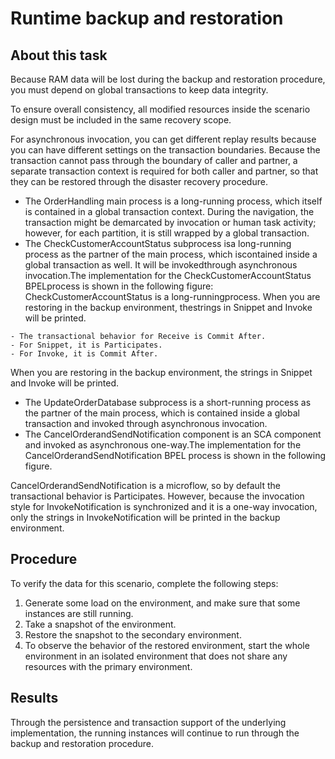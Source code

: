 # Runtime backup and restoration

## About this task

Because RAM data will be lost during the
backup and restoration procedure, you must depend on global transactions
to keep data integrity.

To ensure overall consistency, all
modified resources inside the scenario design must be included in
the same recovery scope.

For asynchronous invocation, you can
get different replay results because you can have different settings
on the transaction boundaries. Because the transaction cannot pass
through the boundary of caller and partner, a separate transaction
context is required for both caller and partner, so that they can
be restored through the disaster recovery procedure.

<!-- image -->

- The OrderHandling main process is a long-running
process, which itself is contained in a global transaction context.
During the navigation, the transaction might be demarcated by invocation
or human task activity; however, for each partition, it is still wrapped
by a global transaction.
- The CheckCustomerAccountStatus subprocess isa long-running process as the partner of the main process, which iscontained inside a global transaction as well. It will be invokedthrough asynchronous invocation.The implementation for the CheckCustomerAccountStatus BPELprocess is shown in the following figure: CheckCustomerAccountStatus is a long-runningprocess. When you are restoring in the backup environment, thestrings in Snippet and Invoke will be printed.

<!-- image -->

    - The transactional behavior for Receive is Commit After.
    - For Snippet, it is Participates.
    - For Invoke, it is Commit After.

When you are restoring in the backup environment, the
strings in Snippet and Invoke will be printed.

- The UpdateOrderDatabase subprocess is a short-running
process as the partner of the main process, which is contained inside
a global transaction and invoked through asynchronous invocation.
- The CancelOrderandSendNotification component
is an SCA component and invoked as asynchronous one-way.The implementation
for the CancelOrderandSendNotification BPEL process
is shown in the following figure. 

CancelOrderandSendNotification is a microflow,
so by default the transactional behavior is Participates. However,
because the invocation style for InvokeNotification is synchronized
and it is a one-way invocation, only the strings in InvokeNotification
will be printed in the backup environment.

## Procedure

To verify the data for this scenario, complete the following
steps:

1. Generate some load on the environment, and make sure that
some instances are still running.
2. Take a snapshot of the environment.
3. Restore the snapshot to the secondary environment.
4. To observe the behavior of the restored environment, start
the whole environment in an isolated environment that does not share
any resources with the primary environment.

## Results

Through the persistence and transaction support of the underlying implementation, the running
instances will continue to run through the backup and restoration procedure.